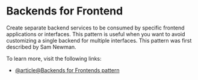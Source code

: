 # Backends for Frontend

Create separate backend services to be consumed by specific frontend applications or interfaces. This pattern is useful when you want to avoid customizing a single backend for multiple interfaces. This pattern was first described by Sam Newman.

To learn more, visit the following links:

- [@article@Backends for Frontends pattern](https://learn.microsoft.com/en-us/azure/architecture/patterns/backends-for-frontends)
